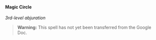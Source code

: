 #### Magic Circle
<!-- markdownlint-disable-next-line no-emphasis-as-heading -->
_3rd-level abjuration_

> **Warning:**
> This spell has not yet been transferred from the Google Doc.
